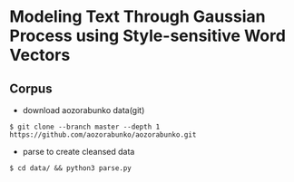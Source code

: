 # Modeling Text Through Gaussian Process using Style-sensitive Word Vectors

## Corpus

- download aozorabunko data(git)

```
$ git clone --branch master --depth 1 https://github.com/aozorabunko/aozorabunko.git
```

- parse to create cleansed data

```
$ cd data/ && python3 parse.py
```